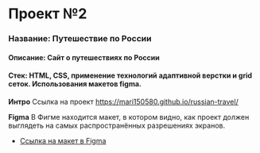 # Проект №2
### Название: Путешествие по России
#### Описание: Сайт о путешествиях по России
#### Стек: HTML, CSS, применение технологий адаптивной верстки и grid сеток. Использования макетов figma.

**Интро**
Ссылка на проект 
https://mari150580.github.io/russian-travel/

**Figma**
В Фигме находится макет, в котором видно, как проект должен выглядеть на самых распространённых разрешениях экранов.
* [Ссылка на макет в Figma](https://www.figma.com/file/5S2WSbEFL6awjVWJ0NWL8Q/Sprint-3_-Russia-_-desktop-mobile?node-id=28503%3A0)

